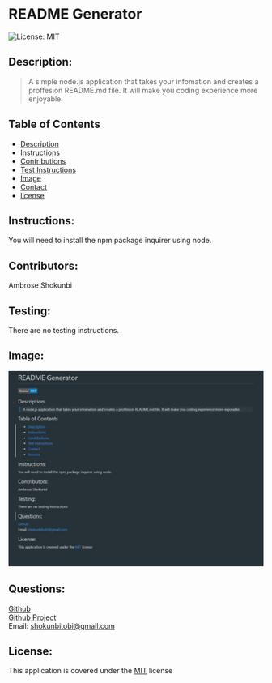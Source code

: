 

# README Generator

![License: MIT](https://img.shields.io/badge/license-MIT-blue)
## Description:
<blockquote>
<p>A simple node.js application that takes your infomation and creates a proffesion README.md file. It will make you coding experience more enjoyable.</p>
</blockquote>

## Table of Contents
- [Description](#description)
- [Instructions](#instructions)
- [Contributions](#contributors)
- [Test Instructions](#testing)
- [Image](#image)
- [Contact](#questions)
- [license](#license)

## Instructions:

You will need to install the npm package inquirer using node.


## Contributors:

Ambrose Shokunbi


## Testing:

There are no testing instructions.

## Image:

![README Image](./images/Screenshot_2.jpg)


## Questions:
[Github](https://github.com/ashokunb)
<br>
[Github Project](https://github.com/ashokunb/Readme-generator-java)
<br>
Email: shokunbitobi@gmail.com


## License:

  This application is covered under the [MIT](https://spdx.org/licenses/MIT.html) license
<br>
